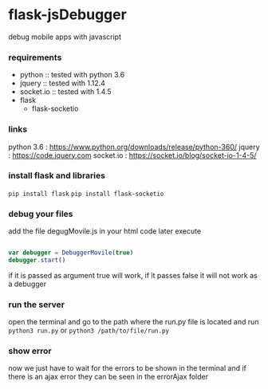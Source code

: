 # flask-jsDebugger
debug mobile apps with javascript

### requirements

* python :: tested with python 3.6
* jquery :: tested with 1.12.4
* socket.io :: tested with 1.4.5
* flask
  * flask-socketio
 
### links
python 3.6 : https://www.python.org/downloads/release/python-360/
jquery : https://code.jquery.com
socket.io : https://socket.io/blog/socket-io-1-4-5/
  
### install flask and libraries

`pip install flask`
`pip install flask-socketio`

### debug your files

add the file degugMovile.js in your html code later execute
```javascript

var debugger = DebuggerMovile(true)
debugger.start()

```

if it is passed as argument true will work, if it passes false it will not work as a debugger

### run the server

open the terminal and go to the path where the run.py file is located and run
`python3 run.py` or `python3 /path/to/file/run.py`

### show error

now we just have to wait for the errors to be shown in the terminal and if there is an ajax error they can be seen in the errorAjax folder


